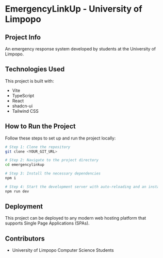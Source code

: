 
# EmergencyLinkUp - University of Limpopo

## Project Info

An emergency response system developed by students at the University of Limpopo.

## Technologies Used

This project is built with:

- Vite
- TypeScript
- React
- shadcn-ui
- Tailwind CSS

## How to Run the Project

Follow these steps to set up and run the project locally:

```sh
# Step 1: Clone the repository
git clone <YOUR_GIT_URL>

# Step 2: Navigate to the project directory
cd emergencylinkup

# Step 3: Install the necessary dependencies
npm i

# Step 4: Start the development server with auto-reloading and an instant preview
npm run dev
```

## Deployment

This project can be deployed to any modern web hosting platform that supports Single Page Applications (SPAs).

## Contributors

- University of Limpopo Computer Science Students
